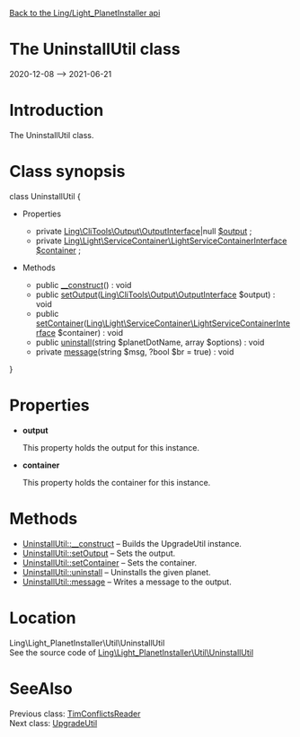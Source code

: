 [Back to the Ling/Light_PlanetInstaller api](https://github.com/lingtalfi/Light_PlanetInstaller/blob/master/doc/api/Ling/Light_PlanetInstaller.md)



The UninstallUtil class
================
2020-12-08 --> 2021-06-21






Introduction
============

The UninstallUtil class.



Class synopsis
==============


class <span class="pl-k">UninstallUtil</span>  {

- Properties
    - private [Ling\CliTools\Output\OutputInterface](https://github.com/lingtalfi/CliTools/blob/master/doc/api/Ling/CliTools/Output/OutputInterface.md)|null [$output](#property-output) ;
    - private [Ling\Light\ServiceContainer\LightServiceContainerInterface](https://github.com/lingtalfi/Light/blob/master/doc/api/Ling/Light/ServiceContainer/LightServiceContainerInterface.md) [$container](#property-container) ;

- Methods
    - public [__construct](https://github.com/lingtalfi/Light_PlanetInstaller/blob/master/doc/api/Ling/Light_PlanetInstaller/Util/UninstallUtil/__construct.md)() : void
    - public [setOutput](https://github.com/lingtalfi/Light_PlanetInstaller/blob/master/doc/api/Ling/Light_PlanetInstaller/Util/UninstallUtil/setOutput.md)([Ling\CliTools\Output\OutputInterface](https://github.com/lingtalfi/CliTools/blob/master/doc/api/Ling/CliTools/Output/OutputInterface.md) $output) : void
    - public [setContainer](https://github.com/lingtalfi/Light_PlanetInstaller/blob/master/doc/api/Ling/Light_PlanetInstaller/Util/UninstallUtil/setContainer.md)([Ling\Light\ServiceContainer\LightServiceContainerInterface](https://github.com/lingtalfi/Light/blob/master/doc/api/Ling/Light/ServiceContainer/LightServiceContainerInterface.md) $container) : void
    - public [uninstall](https://github.com/lingtalfi/Light_PlanetInstaller/blob/master/doc/api/Ling/Light_PlanetInstaller/Util/UninstallUtil/uninstall.md)(string $planetDotName, array $options) : void
    - private [message](https://github.com/lingtalfi/Light_PlanetInstaller/blob/master/doc/api/Ling/Light_PlanetInstaller/Util/UninstallUtil/message.md)(string $msg, ?bool $br = true) : void

}




Properties
=============

- <span id="property-output"><b>output</b></span>

    This property holds the output for this instance.
    
    

- <span id="property-container"><b>container</b></span>

    This property holds the container for this instance.
    
    



Methods
==============

- [UninstallUtil::__construct](https://github.com/lingtalfi/Light_PlanetInstaller/blob/master/doc/api/Ling/Light_PlanetInstaller/Util/UninstallUtil/__construct.md) &ndash; Builds the UpgradeUtil instance.
- [UninstallUtil::setOutput](https://github.com/lingtalfi/Light_PlanetInstaller/blob/master/doc/api/Ling/Light_PlanetInstaller/Util/UninstallUtil/setOutput.md) &ndash; Sets the output.
- [UninstallUtil::setContainer](https://github.com/lingtalfi/Light_PlanetInstaller/blob/master/doc/api/Ling/Light_PlanetInstaller/Util/UninstallUtil/setContainer.md) &ndash; Sets the container.
- [UninstallUtil::uninstall](https://github.com/lingtalfi/Light_PlanetInstaller/blob/master/doc/api/Ling/Light_PlanetInstaller/Util/UninstallUtil/uninstall.md) &ndash; Uninstalls the given planet.
- [UninstallUtil::message](https://github.com/lingtalfi/Light_PlanetInstaller/blob/master/doc/api/Ling/Light_PlanetInstaller/Util/UninstallUtil/message.md) &ndash; Writes a message to the output.





Location
=============
Ling\Light_PlanetInstaller\Util\UninstallUtil<br>
See the source code of [Ling\Light_PlanetInstaller\Util\UninstallUtil](https://github.com/lingtalfi/Light_PlanetInstaller/blob/master/Util/UninstallUtil.php)



SeeAlso
==============
Previous class: [TimConflictsReader](https://github.com/lingtalfi/Light_PlanetInstaller/blob/master/doc/api/Ling/Light_PlanetInstaller/Util/TimConflictsReader.md)<br>Next class: [UpgradeUtil](https://github.com/lingtalfi/Light_PlanetInstaller/blob/master/doc/api/Ling/Light_PlanetInstaller/Util/UpgradeUtil.md)<br>
